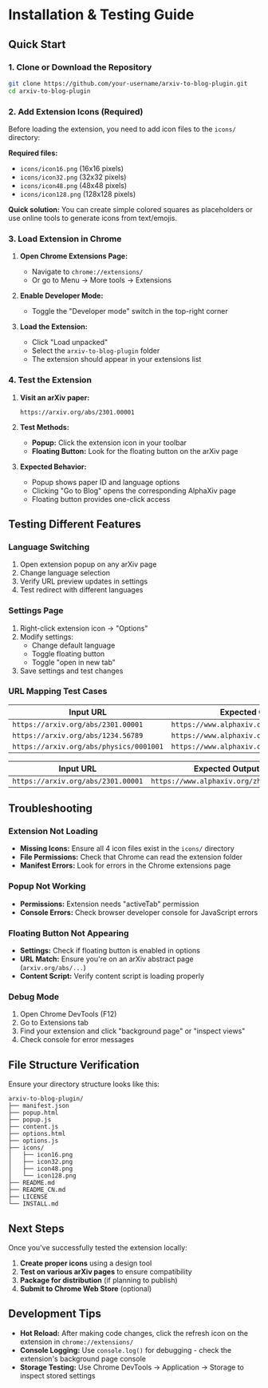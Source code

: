 # Installation & Testing Guide

## Quick Start

### 1. Clone or Download the Repository
```bash
git clone https://github.com/your-username/arxiv-to-blog-plugin.git
cd arxiv-to-blog-plugin
```

### 2. Add Extension Icons (Required)
Before loading the extension, you need to add icon files to the `icons/` directory:

**Required files:**
- `icons/icon16.png` (16x16 pixels)
- `icons/icon32.png` (32x32 pixels)  
- `icons/icon48.png` (48x48 pixels)
- `icons/icon128.png` (128x128 pixels)

**Quick solution:** You can create simple colored squares as placeholders or use online tools to generate icons from text/emojis.

### 3. Load Extension in Chrome

1. **Open Chrome Extensions Page:**
   - Navigate to `chrome://extensions/`
   - Or go to Menu → More tools → Extensions

2. **Enable Developer Mode:**
   - Toggle the "Developer mode" switch in the top-right corner

3. **Load the Extension:**
   - Click "Load unpacked"
   - Select the `arxiv-to-blog-plugin` folder
   - The extension should appear in your extensions list

### 4. Test the Extension

1. **Visit an arXiv paper:**
   ```
   https://arxiv.org/abs/2301.00001
   ```

2. **Test Methods:**
   - **Popup:** Click the extension icon in your toolbar
   - **Floating Button:** Look for the floating button on the arXiv page

3. **Expected Behavior:**
   - Popup shows paper ID and language options
   - Clicking "Go to Blog" opens the corresponding AlphaXiv page
   - Floating button provides one-click access

## Testing Different Features

### Language Switching
1. Open extension popup on any arXiv page
2. Change language selection
3. Verify URL preview updates in settings
4. Test redirect with different languages

### Settings Page
1. Right-click extension icon → "Options"
2. Modify settings:
   - Change default language
   - Toggle floating button
   - Toggle "open in new tab"
3. Save settings and test changes

### URL Mapping Test Cases

| Input URL | Expected Output (English) |
|-----------|---------------------------|
| `https://arxiv.org/abs/2301.00001` | `https://www.alphaxiv.org/overview/2301.00001` |
| `https://arxiv.org/abs/1234.56789` | `https://www.alphaxiv.org/overview/1234.56789` |
| `https://arxiv.org/abs/physics/0001001` | `https://www.alphaxiv.org/overview/physics/0001001` |

| Input URL | Expected Output (Chinese) |
|-----------|---------------------------|
| `https://arxiv.org/abs/2301.00001` | `https://www.alphaxiv.org/zh/overview/2301.00001` |

## Troubleshooting

### Extension Not Loading
- **Missing Icons:** Ensure all 4 icon files exist in the `icons/` directory
- **File Permissions:** Check that Chrome can read the extension folder
- **Manifest Errors:** Look for errors in the Chrome extensions page

### Popup Not Working
- **Permissions:** Extension needs "activeTab" permission
- **Console Errors:** Check browser developer console for JavaScript errors

### Floating Button Not Appearing
- **Settings:** Check if floating button is enabled in options
- **URL Match:** Ensure you're on an arXiv abstract page (`arxiv.org/abs/...`)
- **Content Script:** Verify content script is loading properly

### Debug Mode
1. Open Chrome DevTools (F12)
2. Go to Extensions tab
3. Find your extension and click "background page" or "inspect views"
4. Check console for error messages

## File Structure Verification

Ensure your directory structure looks like this:
```
arxiv-to-blog-plugin/
├── manifest.json
├── popup.html
├── popup.js
├── content.js
├── options.html
├── options.js
├── icons/
│   ├── icon16.png
│   ├── icon32.png
│   ├── icon48.png
│   └── icon128.png
├── README.md
├── README_CN.md
├── LICENSE
└── INSTALL.md
```

## Next Steps

Once you've successfully tested the extension locally:

1. **Create proper icons** using a design tool
2. **Test on various arXiv pages** to ensure compatibility
3. **Package for distribution** (if planning to publish)
4. **Submit to Chrome Web Store** (optional)

## Development Tips

- **Hot Reload:** After making code changes, click the refresh icon on the extension in `chrome://extensions/`
- **Console Logging:** Use `console.log()` for debugging - check the extension's background page console
- **Storage Testing:** Use Chrome DevTools → Application → Storage to inspect stored settings 